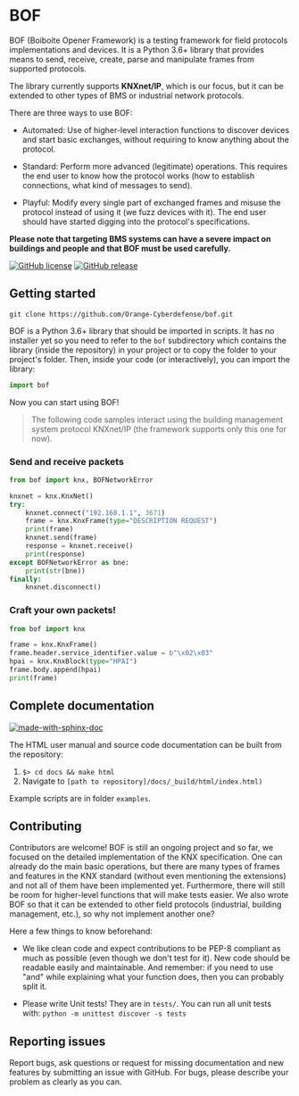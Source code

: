 BOF 
===

BOF (Boiboite Opener Framework) is a testing framework for field protocols
implementations and devices. It is a Python 3.6+ library that provides means to
send, receive, create, parse and manipulate frames from supported protocols.

The library currently supports **KNXnet/IP**, which is our focus, but it can be
extended to other types of BMS or industrial network protocols.

There are three ways to use BOF:

* Automated: Use of higher-level interaction functions to discover devices and
  start basic exchanges, without requiring to know anything about the protocol.

* Standard: Perform more advanced (legitimate) operations. This requires the end
  user to know how the protocol works (how to establish connections, what kind
  of messages to send).

* Playful: Modify every single part of exchanged frames and misuse the protocol
  instead of using it (we fuzz devices with it). The end user should have
  started digging into the protocol's specifications.

**Please note that targeting BMS systems can have a severe impact on buildings and
people and that BOF must be used carefully.**

[![GitHub license](https://img.shields.io/badge/License-GPL%20v3-blue.svg)](https://github.com/Orange-Cyberdefense/bof/blob/master/LICENSE)
[![GitHub release](https://img.shields.io/github/release/Orange-Cyberdefense/bof.svg)](https://gitHub.com/Orange-Cyberdefense/bof/releases/)

Getting started
---------------

```
git clone https://github.com/Orange-Cyberdefense/bof.git
```

BOF is a Python 3.6+ library that should be imported in scripts.  It has no
installer yet so you need to refer to the `bof` subdirectory which contains the
library (inside the repository) in your project or to copy the folder to your
project's folder. Then, inside your code (or interactively), you can import the
library:

```python
import bof
```

Now you can start using BOF!

> The following code samples interact using the building management system
  protocol KNXnet/IP (the framework supports only this one for now).

### Send and receive packets

```python
from bof import knx, BOFNetworkError

knxnet = knx.KnxNet()
try:
    knxnet.connect("192.168.1.1", 3671)
    frame = knx.KnxFrame(type="DESCRIPTION REQUEST")
    print(frame)
    knxnet.send(frame)
    response = knxnet.receive()
    print(response)
except BOFNetworkError as bne:
    print(str(bne))
finally:
    knxnet.disconnect()
```

### Craft your own packets!

```python
from bof import knx

frame = knx.KnxFrame()
frame.header.service_identifier.value = b"\x02\x03"
hpai = knx.KnxBlock(type="HPAI")
frame.body.append(hpai)
print(frame)
```

Complete documentation
----------------------

[![made-with-sphinx-doc](https://img.shields.io/badge/Made%20with-Sphinx-1f425f.svg)](https://www.sphinx-doc.org/)

The HTML user manual and source code documentation can be built from the
repository:
 
1. `$> cd docs && make html`
2. Navigate to `[path to repository]/docs/_build/html/index.html)`

Example scripts are in folder `examples`.

Contributing
------------

Contributors are welcome! BOF is still an ongoing project and so far, we focused
on the detailed implementation of the KNX specification. One can already do the
main basic operations, but there are many types of frames and features in the
KNX standard (without even mentioning the extensions) and not all of them have
been implemented yet. Furthermore, there will still be room for higher-level
functions that will make tests easier.  We also wrote BOF so that it can be
extended to other field protocols (industrial, building management, etc.), so
why not implement another one?

Here a few things to know beforehand:

* We like clean code and expect contributions to be PEP-8 compliant as much as
  possible (even though we don't test for it). New code should be readable
  easily and maintainable. And remember: if you need to use "and" while
  explaining what your function does, then you can probably split it.

* Please write Unit tests! They are in `tests/`. You can run all unit tests
  with: `python -m unittest discover -s tests`

Reporting issues
----------------

Report bugs, ask questions or request for missing documentation and new features
by submitting an issue with GitHub. For bugs, please describe your problem as
clearly as you can.